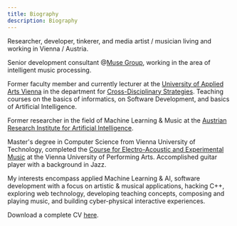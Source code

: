 ```yaml
---
title: Biography
description: Biography
---
```

Researcher, developer, tinkerer, and media artist&nbsp;/&nbsp;musician living and working in Vienna&nbsp;/&nbsp;Austria. 

Senior development consultant @[Muse Group](https://mu.se/), working in the area of intelligent music processing.

Former faculty member and currently lecturer at the [University of Applied Arts Vienna](https://www.dieangewandte.at/) in the department for [Cross-Disciplinary Strategies](https://dieangewandte.at/cds_en). Teaching courses on the basics of informatics, on Software Development, and basics of Artificial Intelligence.

Former researcher in the field of Machine Learning &amp; Music at the [Austrian Research Institute for Artificial Intelligence](https://www.ofai.at).

Master's degree in Computer Science from Vienna University of Technology, completed the [Course for Electro-Acoustic and Experimental Music](https://www.elakwien.at/) at the Vienna University of Performing Arts. Accomplished guitar player with a background in Jazz.

My interests encompass applied Machine Learning&nbsp;&&nbsp;AI, software development with a focus on artistic&nbsp;&&nbsp;musical applications, hacking C++, exploring web technology, developing teaching concepts, composing and playing music, and building cyber-physical interactive experiences.

Download a complete CV <a href="/cv.pdf" target="_blank">here</a>.